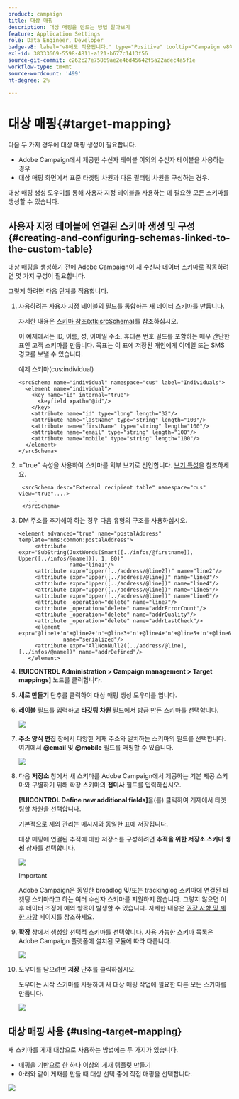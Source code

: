 ```yaml
---
product: campaign
title: 대상 매핑
description: 대상 매핑을 만드는 방법 알아보기
feature: Application Settings
role: Data Engineer, Developer
badge-v8: label="v8에도 적용됩니다." type="Positive" tooltip="Campaign v8에도 적용됩니다."
exl-id: 38333669-5598-4811-a121-b677c1413f56
source-git-commit: c262c27e75869ae2e4bd45642f5a22adec4a5f1e
workflow-type: tm+mt
source-wordcount: '499'
ht-degree: 2%

---
```


# 대상 매핑{#target-mapping}



다음 두 가지 경우에 대상 매핑 생성이 필요합니다.

* Adobe Campaign에서 제공한 수신자 테이블 이외의 수신자 테이블을 사용하는 경우
* 대상 매핑 화면에서 표준 타겟팅 차원과 다른 필터링 차원을 구성하는 경우.

대상 매핑 생성 도우미를 통해 사용자 지정 테이블을 사용하는 데 필요한 모든 스키마를 생성할 수 있습니다.

## 사용자 지정 테이블에 연결된 스키마 생성 및 구성 {#creating-and-configuring-schemas-linked-to-the-custom-table}

대상 매핑을 생성하기 전에 Adobe Campaign이 새 수신자 데이터 스키마로 작동하려면 몇 가지 구성이 필요합니다.

그렇게 하려면 다음 단계를 적용합니다.

1. 사용하려는 사용자 지정 테이블의 필드를 통합하는 새 데이터 스키마를 만듭니다.

   자세한 내용은 [스키마 참조(xtk:srcSchema)](../../configuration/using/about-schema-reference.md)를 참조하십시오.

   이 예제에서는 ID, 이름, 성, 이메일 주소, 휴대폰 번호 필드를 포함하는 매우 간단한 표인 고객 스키마를 만듭니다. 목표는 이 표에 저장된 개인에게 이메일 또는 SMS 경고를 보낼 수 있습니다.

   예제 스키마(cus:individual)

   ```
   <srcSchema name="individual" namespace="cus" label="Individuals">
     <element name="individual">
       <key name="id" internal="true">
         <keyfield xpath="@id"/>
       </key>
       <attribute name="id" type="long" length="32"/>
       <attribute name="lastName" type="string" length="100"/>
       <attribute name="firstName" type="string" length="100"/>
       <attribute name="email" type="string" length="100"/>
       <attribute name="mobile" type="string" length="100"/>
     </element>
   </srcSchema>
   ```

1. =&quot;true&quot; 속성을 사용하여 스키마를 외부 보기로 선언합니다. [보기 특성](../../configuration/using/schema-characteristics.md#the-view-attribute)을 참조하세요.

   ```
    <srcSchema desc="External recipient table" namespace="cus" view="true"....>
      ...
    </srcSchema>
   ```

1. DM 주소를 추가해야 하는 경우 다음 유형의 구조를 사용하십시오.

   ```
   <element advanced="true" name="postalAddress" template="nms:common:postalAddress">
        <attribute expr="SubString(JuxtWords(Smart([../infos/@firstname]), Upper([../infos/@name])), 1, 80)"
                   name="line1"/>
        <attribute expr="Upper([../address/@line2])" name="line2"/>
        <attribute expr="Upper([../address/@line])" name="line3"/>
        <attribute expr="Upper([../address/@line])" name="line4"/>
        <attribute expr="Upper([../address/@line])" name="line5"/>
        <attribute expr="Upper([../address/@line])" name="line6"/>
        <attribute _operation="delete" name="line7"/>
        <attribute _operation="delete" name="addrErrorCount"/>
        <attribute _operation="delete" name="addrQuality"/>
        <attribute _operation="delete" name="addrLastCheck"/>
        <element expr="@line1+'n'+@line2+'n'+@line3+'n'+@line4+'n'+@line5+'n'+@line6"
                 name="serialized"/>
        <attribute expr="AllNonNull2([../address/@line], [../infos/@name])" name="addrDefined"/>
      </element>
   ```

1. **[!UICONTROL Administration > Campaign management > Target mappings]** 노드를 클릭합니다.
1. **새로 만들기** 단추를 클릭하여 대상 매핑 생성 도우미를 엽니다.
1. **레이블** 필드를 입력하고 **타깃팅 차원** 필드에서 방금 만든 스키마를 선택합니다.

   ![](assets/mapping_diffusion_wizard_1.png)

1. **주소 양식 편집** 창에서 다양한 게재 주소와 일치하는 스키마의 필드를 선택합니다. 여기에서 **@email** 및 **@mobile** 필드를 매핑할 수 있습니다.

   ![](assets/mapping_diffusion_wizard_2.png)

1. 다음 **저장소** 창에서 새 스키마를 Adobe Campaign에서 제공하는 기본 제공 스키마와 구별하기 위해 확장 스키마의 **접미사** 필드를 입력하십시오.

   **[!UICONTROL Define new additional fields]**&#x200B;을(를) 클릭하여 게재에서 타겟팅할 차원을 선택합니다.

   기본적으로 제외 관리는 메시지와 동일한 표에 저장됩니다.

   대상 매핑에 연결된 추적에 대한 저장소를 구성하려면 **추적을 위한 저장소 스키마 생성** 상자를 선택합니다.

   ![](assets/mapping_diffusion_wizard_3.png)

   >[!IMPORTANT]
   >
   >Adobe Campaign은 동일한 broadlog 및/또는 trackinglog 스키마에 연결된 타겟팅 스키마라고 하는 여러 수신자 스키마를 지원하지 않습니다. 그렇지 않으면 이후 데이터 조정에 예외 항목이 발생할 수 있습니다. 자세한 내용은 [권장 사항 및 제한 사항](../../configuration/using/about-custom-recipient-table.md) 페이지를 참조하세요.

1. **확장** 창에서 생성할 선택적 스키마를 선택합니다. 사용 가능한 스키마 목록은 Adobe Campaign 플랫폼에 설치된 모듈에 따라 다릅니다.

   ![](assets/mapping_diffusion_wizard_4.png)

1. 도우미를 닫으려면 **저장** 단추를 클릭하십시오.

   도우미는 시작 스키마를 사용하여 새 대상 매핑 작업에 필요한 다른 모든 스키마를 만듭니다.

   ![](assets/mapping_schema_list.png)

## 대상 매핑 사용 {#using-target-mapping}

새 스키마를 게재 대상으로 사용하는 방법에는 두 가지가 있습니다.

* 매핑을 기반으로 한 하나 이상의 게재 템플릿 만들기
* 아래와 같이 게재를 만들 때 대상 선택 중에 직접 매핑을 선택합니다.

![](assets/mapping_selection_ciblage.png)

